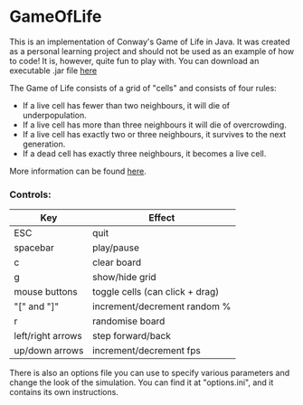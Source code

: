 # GameOfLife
This is an implementation of Conway's Game of Life in Java. It was created as a personal learning project and should not be used as an example of how to code! It is, however, quite fun to play with. You can download an executable .jar file [here](https://github.com/benjisidi/GameOfLife/releases/download/V1.0/GameOfLife.jar)

The Game of Life consists of a grid of "cells" and consists of four rules:
 - If a live cell has fewer than two neighbours, it will die of underpopulation.
 - If a live cell has more than three neighbours it will die of overcrowding.
 - If a live cell has exactly two or three neighbours, it survives to the next generation.
 - If a dead cell has exactly three neighbours, it becomes a live cell.
 
 More information can be found [here](https://en.wikipedia.org/wiki/Conway%27s_Game_of_Life).
 
### Controls:
| Key | Effect |
| ------ | ------ |
| ESC | quit |
| spacebar | play/pause |
| c | clear board |
| g  |  show/hide grid |
| mouse buttons | toggle cells (can click + drag) |
| "[" and "]" | increment/decrement random % |
| r | randomise board |
| left/right arrows | step forward/back |
| up/down arrows | increment/decrement fps|


There is also an options file you can use to specify various parameters and change the look of the simulation. You can find it at "options.ini", and it contains its own instructions.
